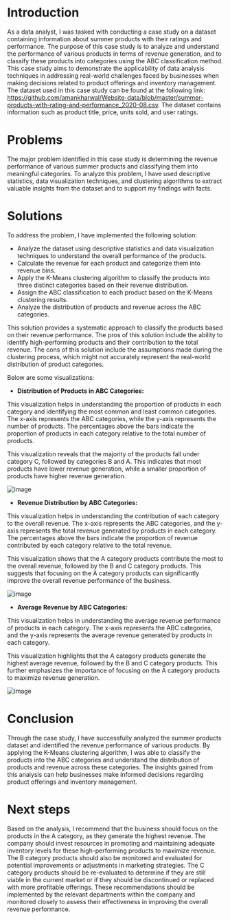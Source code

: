 # Introduction

As a data analyst, I was tasked with conducting a case study on a dataset containing information about summer products with their ratings and performance. The purpose of this case study is to analyze and understand the performance of various products in terms of revenue generation, and to classify these products into categories using the ABC classification method. This case study aims to demonstrate the applicability of data analysis techniques in addressing real-world challenges faced by businesses when making decisions related to product offerings and inventory management. The dataset used in this case study can be found at the following link: https://github.com/amankharwal/Website-data/blob/master/summer-products-with-rating-and-performance_2020-08.csv. The dataset contains information such as product title, price, units sold, and user ratings.

# Problems

The major problem identified in this case study is determining the revenue performance of various summer products and classifying them into meaningful categories. To analyze this problem, I have used descriptive statistics, data visualization techniques, and clustering algorithms to extract valuable insights from the dataset and to support my findings with facts.

# Solutions

To address the problem, I have implemented the following solution:

- Analyze the dataset using descriptive statistics and data visualization techniques to understand the overall performance of the products.
- Calculate the revenue for each product and categorize them into revenue bins.
- Apply the K-Means clustering algorithm to classify the products into three distinct categories based on their revenue distribution.
- Assign the ABC classification to each product based on the K-Means clustering results.
- Analyze the distribution of products and revenue across the ABC categories.

This solution provides a systematic approach to classify the products based on their revenue performance. The pros of this solution include the ability to identify high-performing products and their contribution to the total revenue. The cons of this solution include the assumptions made during the clustering process, which might not accurately represent the real-world distribution of product categories.

Below are some visualizations:

- **Distribution of Products in ABC Categories:** 

This visualization helps in understanding the proportion of products in each category and identifying the most common and least common categories. The x-axis represents the ABC categories, while the y-axis represents the number of products. The percentages above the bars indicate the proportion of products in each category relative to the total number of products.

This visualization reveals that the majority of the products fall under category C, followed by categories B and A. This indicates that most products have lower revenue generation, while a smaller proportion of products have higher revenue generation.

![image](https://user-images.githubusercontent.com/115745200/233815641-f761b916-6aee-468d-89fe-735c7d7c3b42.png)

- **Revenue Distribution by ABC Categories:**

This visualization helps in understanding the contribution of each category to the overall revenue. The x-axis represents the ABC categories, and the y-axis represents the total revenue generated by products in each category. The percentages above the bars indicate the proportion of revenue contributed by each category relative to the total revenue.

This visualization shows that the A category products contribute the most to the overall revenue, followed by the B and C category products. This suggests that focusing on the A category products can significantly improve the overall revenue performance of the business.

![image](https://user-images.githubusercontent.com/115745200/233815646-68a68c4b-33d2-42ae-bbee-3ddfe4b31206.png)

- **Average Revenue by ABC Categories:**

This visualization helps in understanding the average revenue performance of products in each category. The x-axis represents the ABC categories, and the y-axis represents the average revenue generated by products in each category.

This visualization highlights that the A category products generate the highest average revenue, followed by the B and C category products. This further emphasizes the importance of focusing on the A category products to maximize revenue generation.

![image](https://user-images.githubusercontent.com/115745200/233815649-52c9a25c-d40d-46ae-952d-c193392bace2.png)

# Conclusion

Through the case study, I have successfully analyzed the summer products dataset and identified the revenue performance of various products. By applying the K-Means clustering algorithm, I was able to classify the products into the ABC categories and understand the distribution of products and revenue across these categories. The insights gained from this analysis can help businesses make informed decisions regarding product offerings and inventory management.

# Next steps

Based on the analysis, I recommend that the business should focus on the products in the A category, as they generate the highest revenue. The company should invest resources in promoting and maintaining adequate inventory levels for these high-performing products to maximize revenue. The B category products should also be monitored and evaluated for potential improvements or adjustments in marketing strategies. The C category products should be re-evaluated to determine if they are still viable in the current market or if they should be discontinued or replaced with more profitable offerings. These recommendations should be implemented by the relevant departments within the company and monitored closely to assess their effectiveness in improving the overall revenue performance.
